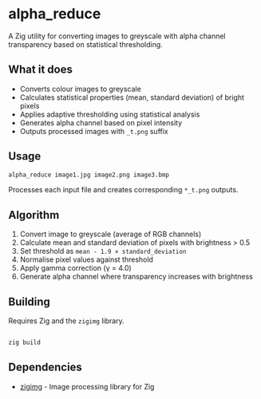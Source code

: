 # alpha_reduce

A Zig utility for converting images to greyscale with alpha channel transparency based on statistical thresholding.

## What it does

- Converts colour images to greyscale
- Calculates statistical properties (mean, standard deviation) of bright pixels
- Applies adaptive thresholding using statistical analysis
- Generates alpha channel based on pixel intensity
- Outputs processed images with `_t.png` suffix

## Usage

```bash
alpha_reduce image1.jpg image2.png image3.bmp
```

Processes each input file and creates corresponding `*_t.png` outputs.

## Algorithm

1. Convert image to greyscale (average of RGB channels)
2. Calculate mean and standard deviation of pixels with brightness > 0.5
3. Set threshold as `mean - 1.9 × standard_deviation`
4. Normalise pixel values against threshold
5. Apply gamma correction (γ = 4.0)
6. Generate alpha channel where transparency increases with brightness

## Building

Requires Zig and the `zigimg` library.

```bash

zig build
```

## Dependencies

- [zigimg](https://github.com/zigimg/zigimg) - Image processing library for Zig